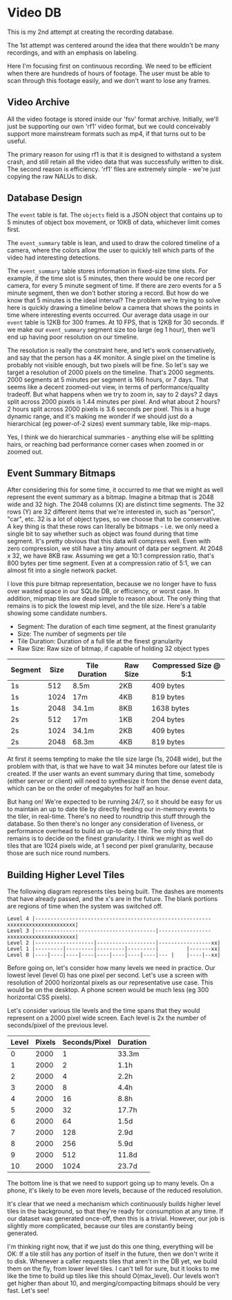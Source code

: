 # Video DB

This is my 2nd attempt at creating the recording database.

The 1st attempt was centered around the idea that there wouldn't be many
recordings, and with an emphasis on labeling.

Here I'm focusing first on continuous recording. We need to be efficient when
there are hundreds of hours of footage. The user must be able to scan through
this footage easily, and we don't want to lose any frames.

## Video Archive

All the video footage is stored inside our 'fsv' format archive. Initially,
we'll just be supporting our own 'rf1' video format, but we could conceivably
support more mainstream formats such as mp4, if that turns out to be useful.

The primary reason for using rf1 is that it is designed to withstand a system
crash, and still retain all the video data that was successfully written to
disk. The second reason is efficiency. 'rf1' files are extremely simple - we're
just copying the raw NALUs to disk.

## Database Design

The `event` table is fat. The `objects` field is a JSON object that contains up
to 5 minutes of object box movement, or 10KB of data, whichever limit comes
first.

The `event_summary` table is lean, and used to draw the colored timeline of a
camera, where the colors allow the user to quickly tell which parts of the video
had interesting detections.

The `event_summary` table stores information in fixed-size time slots. For
example, if the time slot is 5 minutes, then there would be one record per
camera, for every 5 minute segment of time. If there are zero events for a 5
minute segment, then we don't bother storing a record. But how do we know that 5
minutes is the ideal interval? The problem we're trying to solve here is quickly
drawing a timeline below a camera that shows the points in time where
interesting events occurred. Our average data usage in our `event` table is 12KB
for 300 frames. At 10 FPS, that is 12KB for 30 seconds. If we make our
`event_summary` segment size too large (eg 1 hour), then we'll end up having
poor resolution on our timeline.

The resolution is really the constraint here, and let's work conservatively, and
say that the person has a 4K monitor. A single pixel on the timeline is probably
not visible enough, but two pixels will be fine. So let's say we target a
resolution of 2000 pixels on the timeline. That's 2000 segments. 2000 segments
at 5 minutes per segment is 166 hours, or 7 days. That seems like a decent
zoomed-out view, in terms of performance/quality tradeoff. But what happens when
we try to zoom in, say to 2 days? 2 days split across 2000 pixels is 1.44
minutes per pixel. And what about 2 hours? 2 hours split across 2000 pixels is
3.6 seconds per pixel. This is a huge dynamic range, and it's making me wonder
if we should just do a hierarchical (eg power-of-2 sizes) event summary table,
like mip-maps.

Yes, I think we do hierarchical summaries - anything else will be splitting
hairs, or reaching bad performance corner cases when zoomed in or zoomed out.

## Event Summary Bitmaps

After considering this for some time, it occurred to me that we might as well
represent the event summary as a bitmap. Imagine a bitmap that is 2048 wide and
32 high. The 2048 columns (X) are distinct time segments. The 32 rows (Y) are 32
different items that we're interested in, such as "person", "car", etc. 32 is a
lot of object types, so we choose that to be conservative. A key thing is that
these rows can literally be bitmaps - i.e. we only need a single bit to say
whether such as object was found during that time segment. It's pretty obvious
that this data will compress well. Even with zero compression, we still have a
tiny amount of data per segment. At 2048 x 32, we have 8KB raw. Assuming we get
a 10:1 compression ratio, that's 800 bytes per time segment. Even at a
compression ratio of 5:1, we can almost fit into a single network packet.

I love this pure bitmap representation, because we no longer have to fuss over
wasted space in our SQLite DB, or efficiency, or worst case. In addition, mipmap
tiles are dead simple to reason about. The only thing that remains is to pick
the lowest mip level, and the tile size. Here's a table showing some candidate
numbers.

-   Segment: The duration of each time segment, at the finest granularity
-   Size: The number of segments per tile
-   Tile Duration: Duration of a full tile at the finest granularity
-   Raw Size: Raw size of bitmap, if capable of holding 32 object types

| Segment | Size | Tile Duration | Raw Size | Compressed Size @ 5:1 |
| ------- | ---- | ------------- | -------- | --------------------- |
| 1s      | 512  | 8.5m          | 2KB      | 409 bytes             |
| 1s      | 1024 | 17m           | 4KB      | 819 bytes             |
| 1s      | 2048 | 34.1m         | 8KB      | 1638 bytes            |
| 2s      | 512  | 17m           | 1KB      | 204 bytes             |
| 2s      | 1024 | 34.1m         | 2KB      | 409 bytes             |
| 2s      | 2048 | 68.3m         | 4KB      | 819 bytes             |

At first it seems tempting to make the tile size large (1s, 2048 wide), but the
problem with that, is that we have to wait 34 minutes before our latest tile is
created. If the user wants an event summary during that time, somebody (either
server or client) will need to synthesize it from the dense event data, which
can be on the order of megabytes for half an hour.

But hang on! We're expected to be running 24/7, so it should be easy for us to
maintain an up to date tile by directly feeding our in-memory events to the
tiler, in real-time. There's no need to roundtrip this stuff through the
database. So then there's no longer any consideration of liveness, or
performance overhead to build an up-to-date tile. The only thing that remains is
to decide on the finest granularity. I think we might as well do tiles that are
1024 pixels wide, at 1 second per pixel granularity, because those are such nice
round numbers.

## Building Higher Level Tiles

The following diagram represents tiles being built. The dashes are moments that
have already passed, and the x's are in the future. The blank portions are
regions of time when the system was switched off.

    Level 4 |---------------------------------------------------------xxxxxxxxxxxxxxxxxxxxxx|
    Level 3 |---------------------------------------|-----------------xxxxxxxxxxxxxxxxxxxxxx|
    Level 2 |-------------------|-------------------|-----------------xx|
    Level 1 |---------|---------|---------|---------|         |-------xx|
    Level 0 |----|----|----|----|----|----|----|----|--- |    |----|--xx|

Before going on, let's consider how many levels we need in practice. Our lowest
level (level 0) has one pixel per second. Let's use a screen with resolution of
2000 horizontal pixels as our representative use case. This would be on the
desktop. A phone screen would be much less (eg 300 horizontal CSS pixels).

Let's consider various tile levels and the time spans that they would represent
on a 2000 pixel wide screen. Each level is 2x the number of seconds/pixel of the
previous level.

| Level | Pixels | Seconds/Pixel | Duration |
| ----- | ------ | ------------- | -------- |
| 0     | 2000   | 1             | 33.3m    |
| 1     | 2000   | 2             | 1.1h     |
| 2     | 2000   | 4             | 2.2h     |
| 3     | 2000   | 8             | 4.4h     |
| 4     | 2000   | 16            | 8.8h     |
| 5     | 2000   | 32            | 17.7h    |
| 6     | 2000   | 64            | 1.5d     |
| 7     | 2000   | 128           | 2.9d     |
| 8     | 2000   | 256           | 5.9d     |
| 9     | 2000   | 512           | 11.8d    |
| 10    | 2000   | 1024          | 23.7d    |

The bottom line is that we need to support going up to many levels. On a phone,
it's likely to be even more levels, because of the reduced resolution.

It's clear that we need a mechanism which continuously builds higher level tiles
in the background, so that they're ready for consumption at any time. If our
dataset was generated once-off, then this is a trivial. However, our job is
slightly more complicated, because our tiles are constantly being generated.

I'm thinking right now, that if we just do this one thing, everything will be
OK: If a tile still has any portion of itself in the future, then we don't write
it to disk. Whenever a caller requests tiles that aren't in the DB yet, we build
them on the fly, from lower level tiles. I can't tell for sure, but it looks to
me like the time to build up tiles like this should O(max_level). Our levels
won't get higher than about 10, and merging/compacting bitmaps should be very
fast. Let's see!
